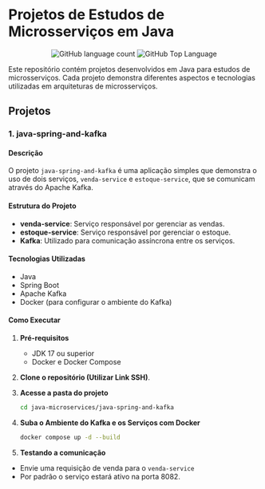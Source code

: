 # Projetos de Estudos de Microsserviços em Java

<p align="center">
  <img alt="GitHub language count" src="https://img.shields.io/github/languages/count/yagobmoreira/java-microservices">
  <img alt="GitHub Top Language" src="https://img.shields.io/github/languages/top/yagobmoreira/java-microservices" />
</p>


Este repositório contém projetos desenvolvidos em Java para estudos de microsserviços. Cada projeto demonstra diferentes aspectos e tecnologias utilizadas em arquiteturas de microsserviços.

## Projetos

### 1. java-spring-and-kafka

#### Descrição
O projeto `java-spring-and-kafka` é uma aplicação simples que demonstra o uso de dois serviços, `venda-service` e `estoque-service`, que se comunicam através do Apache Kafka.

#### Estrutura do Projeto
- **venda-service**: Serviço responsável por gerenciar as vendas.
- **estoque-service**: Serviço responsável por gerenciar o estoque.
- **Kafka**: Utilizado para comunicação assíncrona entre os serviços.

#### Tecnologias Utilizadas
- Java
- Spring Boot
- Apache Kafka
- Docker (para configurar o ambiente do Kafka)

#### Como Executar

1. **Pré-requisitos**
   - JDK 17 ou superior
   - Docker e Docker Compose

2. **Clone o repositório (Utilizar Link SSH)**.
3. **Acesse a pasta do projeto**
   ```bash
   cd java-microservices/java-spring-and-kafka
4. **Suba o Ambiente do Kafka e os Serviços com Docker**
   ```bash
   docker compose up -d --build
5. **Testando a comunicação**
- Envie uma requisição de venda para o `venda-service`
- Por padrão o serviço estará ativo na porta 8082.

